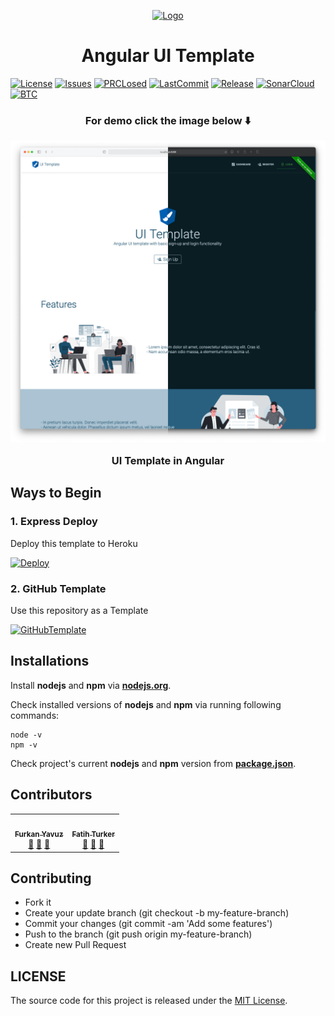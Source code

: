 <p align="center">
  <a href="https://www.linkedin.com/company/open-template-hub">
    <img src="https://avatars2.githubusercontent.com/u/65504426?s=200&v=4" alt="Logo">
  </a>
</p>

<h1 align="center">
Angular UI Template
</h1>

[![License](https://img.shields.io/github/license/open-template-hub/basic-angular-ui-template?color=2F7488&style=for-the-badge)](LICENSE)
[![Issues](https://img.shields.io/github/issues/open-template-hub/basic-angular-ui-template?color=2F7488&style=for-the-badge)](https://github.com/open-template-hub/basic-angular-ui-template/issues)
[![PRCLosed](https://img.shields.io/github/issues-pr-closed-raw/open-template-hub/basic-angular-ui-template?color=2F7488&style=for-the-badge)](https://github.com/open-template-hub/basic-angular-ui-template/pulls?q=is%3Apr+is%3Aclosed)
[![LastCommit](https://img.shields.io/github/last-commit/open-template-hub/basic-angular-ui-template?color=2F7488&style=for-the-badge)](https://github.com/open-template-hub/basic-angular-ui-template/commits/master)
[![Release](https://img.shields.io/github/release/open-template-hub/basic-angular-ui-template?include_prereleases&color=2F7488&style=for-the-badge)](https://github.com/open-template-hub/basic-angular-ui-template/releases)
[![SonarCloud](https://img.shields.io/sonar/quality_gate/open-template-hub_basic-angular-ui-template?server=https%3A%2F%2Fsonarcloud.io&label=Sonar%20Cloud&style=for-the-badge&logo=sonarcloud)](https://sonarcloud.io/dashboard?id=open-template-hub_basic-angular-ui-template)
[![BTC](https://img.shields.io/badge/Donate-BTC-ORANGE?color=F5922F&style=for-the-badge&logo=bitcoin)](https://commerce.coinbase.com/checkout/8313af5f-de48-498d-b2cb-d98819ca7d5e)

<h3 align="center">
  For demo click the image below ⬇️
</p>

<p align="center">
  <a href="https://oth-web-app.herokuapp.com">
    <img src="https://raw.githubusercontent.com/open-template-hub/open-template-hub.github.io/master/assets/products/web-ui/screenshot.png" alt="Screenshot" width="800px">
  </a>
</p>

UI Template in Angular

## Ways to Begin

### 1. Express Deploy

Deploy this template to Heroku

[![Deploy](https://img.shields.io/badge/Deploy_to-Heroku-7056bf.svg?style=for-the-badge&logo=heroku)](https://heroku.com/deploy?template=https://github.com/open-template-hub/basic-angular-ui-template)

### 2. GitHub Template

Use this repository as a Template

[![GitHubTemplate](https://img.shields.io/badge/GitHub-Template-24292e.svg?style=for-the-badge&logo=github)](https://github.com/open-template-hub/basic-angular-ui-template/generate)

## Installations

Install **nodejs** and **npm** via **[nodejs.org](https://nodejs.org)**.

Check installed versions of **nodejs** and **npm** via running following commands:

```
node -v
npm -v
```

Check project's current **nodejs** and **npm** version from **[package.json](package.json)**.

## Contributors

<!-- ALL-CONTRIBUTORS-LIST:START - Do not remove or modify this section -->
<!-- prettier-ignore-start -->
<!-- markdownlint-disable -->
<table>
  <tr>
    <td align="center"><a href="https://github.com/furknyavuz"><img src="https://avatars0.githubusercontent.com/u/2248168?s=460&u=435ef6ade0785a7a135ce56cae751fb3ade1d126&v=4" width="100px;" alt=""/><br /><sub><b>Furkan Yavuz</b></sub></a><br /><a href="https://github.com/open-template-hub/basic-angular-ui-template/issues/created_by/furknyavuz" title="Answering Questions">💬</a> <a href="https://github.com/open-template-hub/basic-angular-ui-template/commits?author=furknyavuz" title="Documentation">📖</a> <a href="https://github.com/open-template-hub/basic-angular-ui-template/pulls?q=is%3Apr+reviewed-by%3Afurknyavuz" title="Reviewed Pull Requests">👀</a></td>
    <td align="center"><a href="https://github.com/fatihturker"><img src="https://avatars1.githubusercontent.com/u/2202179?s=460&u=261b1129e7106c067783cb022ab9999aad833bdc&v=4" width="100px;" alt=""/><br /><sub><b>Fatih Turker</b></sub></a><br /><a href="https://github.com/open-template-hub/basic-angular-ui-template/issues/created_by/fatihturker" title="Answering Questions">💬</a> <a href="https://github.com/open-template-hub/basic-angular-ui-template/commits?author=fatihturker" title="Documentation">📖</a> <a href="https://github.com/open-template-hub/basic-angular-ui-template/pulls?q=is%3Apr+reviewed-by%3Afatihturker" title="Reviewed Pull Requests">👀</a></td>
  </tr>
</table>

<!-- markdownlint-enable -->
<!-- prettier-ignore-end -->
<!-- ALL-CONTRIBUTORS-LIST:END -->

## Contributing

* Fork it
* Create your update branch (git checkout -b my-feature-branch)
* Commit your changes (git commit -am 'Add some features')
* Push to the branch (git push origin my-feature-branch)
* Create new Pull Request

## LICENSE

The source code for this project is released under the [MIT License](LICENSE).
